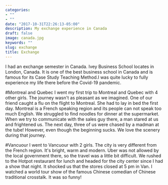 ```yaml
---
categories:
- ""
- ""
date: "2017-10-31T22:26:13-05:00"
description: My exchange experience in Canada
draft: false
image: canada.jpg
keywords: ""
slug: exchange
title: Exchange
---
```



I had an exchange semester in Canada. Ivey Business School locates in London, Canada. It is one of the best business school in Canada and is famous for its Case Study Teaching Method.I was quite lucky to fully experience my life there before the Covid-19 pandemic.



#Montreal and Quebec
I went my first trip to Montreal and Quebec with 4 other girls. The journey wasn't as pleasant as we imagined. 
One of our friend caught a flu on the flight to Montreal. She had to lay in bed the first day. 
Montreal is a French speaking region and its people can not speak too much English. We struggled to find noodles for dinner at the supermarket. When we try to communicate with the sales guy there, a man stared at us and frightened us. The next day, three of us were chased by a madman at the tube! 
However, even though the beginning sucks. We love the scenery during that journey. 



#Vancuour
I went to Vancuour with 2 girls. The city is very different from the French region. It's bright, warm and modern. Uber was not allowed by the local government there, so the travel was a little bit difficult. We rushed to the Hotpot restaurant for lunch and headed for the city center since I had a show that night. It shocked us that the stores closed at 5 pm in Van. I watched a world tour show of the famous Chinese comedian of Chinese traditional crosstalk. It was so funny!



